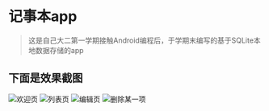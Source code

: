# 记事本app
>这是自己大二第一学期接触Android编程后，于学期末编写的基于SQLite本地数据存储的app

## 下面是效果截图
![欢迎页](http://okr1a8qew.bkt.clouddn.com/7.png)
![列表页](http://okr1a8qew.bkt.clouddn.com/3.png)
![编辑页](http://okr1a8qew.bkt.clouddn.com/2.png)
![删除某一项](http://okr1a8qew.bkt.clouddn.com/4.png)
